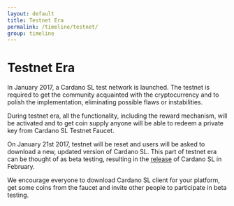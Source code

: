 ```yaml
---
layout: default
title: Testnet Era
permalink: /timeline/testnet/
group: timeline
---
```

# Testnet Era

In January 2017, a Cardano SL test network is launched. The testnet is
required to get the community acquainted with the cryptocurrency and to
polish the implementation, eliminating possible flaws or instabilities.

During testnet era, all the functionality, including the reward mechanism,
will be activated and to get coin supply anyone will be able to redeem a
private key from Cardano SL Testnet Faucet.

On January 21st 2017, testnet will be reset and users will be asked to
download a new, updated version of Cardano SL. This part of testnet era
can be thought of as beta testing, resulting in the
[release](/timeline/bootstrap) of Cardano SL in February.

We encourage everyone to download Cardano SL client for your platform,
get some coins from the faucet and invite other people to participate in
beta testing.
